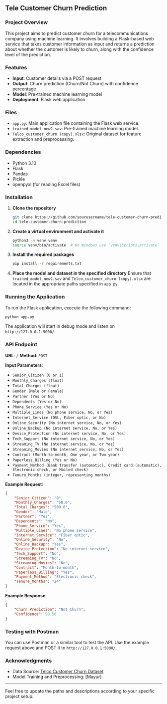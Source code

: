 ## Tele Customer Churn Prediction

### Project Overview

This project aims to predict customer churn for a telecommunications company using machine learning. It involves building a Flask-based web service that takes customer information as input and returns a prediction about whether the customer is likely to churn, along with the confidence level of the prediction.

### Features

- **Input**: Customer details via a POST request
- **Output**: Churn prediction (Churn/Not Churn) with confidence percentage
- **Model**: Pre-trained machine learning model
- **Deployment**: Flask web application

### Files

- `app.py`: Main application file containing the Flask web service.
- `trained_model_new2.sav`: Pre-trained machine learning model.
- `Telco_customer_churn (copy).xlsx`: Original dataset for feature extraction and preprocessing.

### Dependencies

- Python 3.10
- Flask
- Pandas
- Pickle
- openpyxl (for reading Excel files)

### Installation

1. **Clone the repository**
   ```sh
   git clone https://github.com/yourusername/tele-customer-churn-prediction.git
   cd tele-customer-churn-prediction
   ```

2. **Create a virtual environment and activate it**
   ```sh
   python3 -m venv venv
   source venv/bin/activate  # On Windows use `venv\Scripts\activate`
   ```

3. **Install the required packages**
   ```sh
   pip install -r requirements.txt
   ```

4. **Place the model and dataset in the specified directory**
   Ensure that `trained_model_new2.sav` and `Telco_customer_churn (copy).xlsx` are located in the appropriate paths specified in `app.py`.

### Running the Application

To run the Flask application, execute the following command:
```sh
python app.py
```
The application will start in debug mode and listen on `http://127.0.0.1:5000/`.

### API Endpoint

**URL**: `/`
**Method**: `POST`

**Input Parameters**:
- `Senior_Citizen (0 or 1)`
- `Monthly_Charges (float)`
- `Total_Charges (float)`
- `Gender (Male or Female)`
- `Partner (Yes or No)`
- `Dependents (Yes or No)`
- `Phone_Service (Yes or No)`
- `Multiple_Lines (No phone service, No, or Yes)`
- `Internet_Service (DSL, Fiber optic, or No)`
- `Online_Security (No internet service, No, or Yes)`
- `Online_Backup (No internet service, No, or Yes)`
- `Device_Protection (No internet service, No, or Yes)`
- `Tech_Support (No internet service, No, or Yes)`
- `Streaming_TV (No internet service, No, or Yes)`
- `Streaming_Movies (No internet service, No, or Yes)`
- `Contract (Month-to-month, One year, or Two year)`
- `Paperless_Billing (Yes or No)`
- `Payment_Method (Bank transfer (automatic), Credit card (automatic), Electronic check, or Mailed check)`
- `Tenure_Months (integer, representing months)`

**Example Request**:
```json
{
    "Senior_Citizen": "0",
    "Monthly_Charges": "50.0",
    "Total_Charges": "500.0",
    "Gender": "Male",
    "Partner": "Yes",
    "Dependents": "No",
    "Phone_Service": "Yes",
    "Multiple_Lines": "No phone service",
    "Internet_Service": "Fiber optic",
    "Online_Security": "No",
    "Online_Backup": "Yes",
    "Device_Protection": "No internet service",
    "Tech_Support": "No",
    "Streaming_TV": "No",
    "Streaming_Movies": "No",
    "Contract": "Month-to-month",
    "Paperless_Billing": "Yes",
    "Payment_Method": "Electronic check",
    "Tenure_Months": "24"
}
```

**Example Response**:
```json
{
    "Churn Prediction": "Not Churn",
    "Confidence": 98.56
}
```

### Testing with Postman

You can use Postman or a similar tool to test the API. Use the example request above and POST it to `http://127.0.0.1:5000/`.

### Acknowledgments

- Data Source: [Telco Customer Churn Dataset](https://www.kaggle.com/blastchar/telco-customer-churn)
- Model Training and Preprocessing: [Mayur]

---

Feel free to update the paths and descriptions according to your specific project setup.
